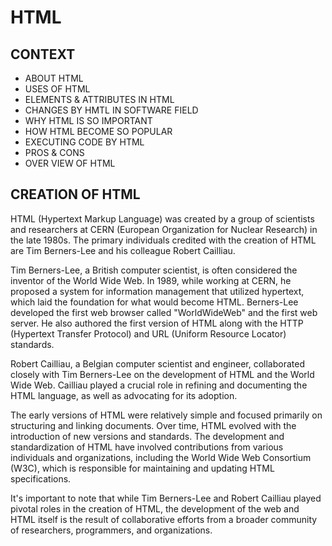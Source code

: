 # HTML

## CONTEXT
 - ABOUT HTML 
 - USES OF HTML
 - ELEMENTS & ATTRIBUTES IN HTML 
 - CHANGES BY HMTL IN SOFTWARE FIELD 
 - WHY HTML IS SO IMPORTANT 
 - HOW HTML BECOME SO POPULAR 
 - EXECUTING CODE BY HTML
 - PROS & CONS
 - OVER VIEW OF HTML

## CREATION OF HTML
HTML (Hypertext Markup Language) was created by a group of scientists and researchers at CERN (European Organization for Nuclear Research) in the late 1980s. The primary individuals credited with the creation of HTML are Tim Berners-Lee and his colleague Robert Cailliau.





Tim Berners-Lee, a British computer scientist, is often considered the inventor of the World Wide Web. In 1989, while working at CERN, he proposed a system for information management that utilized hypertext, which laid the foundation for what would become HTML. Berners-Lee developed the first web browser called "WorldWideWeb" and the first web server. He also authored the first version of HTML along with the HTTP (Hypertext Transfer Protocol) and URL (Uniform Resource Locator) standards.

Robert Cailliau, a Belgian computer scientist and engineer, collaborated closely with Tim Berners-Lee on the development of HTML and the World Wide Web. Cailliau played a crucial role in refining and documenting the HTML language, as well as advocating for its adoption.

The early versions of HTML were relatively simple and focused primarily on structuring and linking documents. Over time, HTML evolved with the introduction of new versions and standards. The development and standardization of HTML have involved contributions from various individuals and organizations, including the World Wide Web Consortium (W3C), which is responsible for maintaining and updating HTML specifications.

It's important to note that while Tim Berners-Lee and Robert Cailliau played pivotal roles in the creation of HTML, the development of the web and HTML itself is the result of collaborative efforts from a broader community of researchers, programmers, and organizations.
